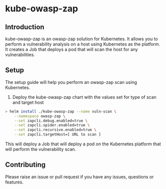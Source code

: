 # kube-owasp-zap

## Introduction

kube-owasp-zap is an owasp-zap solution for Kubernetes. It allows you to perform a vulnerability analysis on a host using Kubernetes as the platform. It creates a Job that deploys a pod that will scan the host for any vulnerabilities.

## Setup
The setup guide will help you perform an owasp-zap scan using Kubernetes.

1. Deploy the kube-owasp-zap chart with the values set for type of scan and target host

```bash
> helm install ./kube-owasp-zap --name vuln-scan \
    --namespace owasp-zap \
    --set zapcli.debug.enabled=true \
    --set zapcli.spider.enabled=true \
    --set zapcli.recursive.enabled=true \
    --set zapcli.targetHost=[ URL to scan ]
```

This will deploy a Job that will deploy a pod on the Kubernetes platform that will perform the vulnerability scan.

## Contributing

Please raise an issue or pull request if you have any issues, questions or features.
